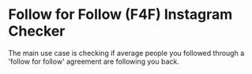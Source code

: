 # Follow for Follow (F4F) Instagram Checker
The main use case is checking if average people you followed through a 'follow for follow' agreement are following you back.
